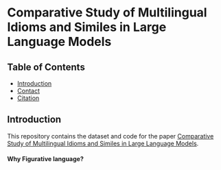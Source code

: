 # Comparative Study of Multilingual Idioms and Similes in Large Language Models

## Table of Contents
* [Introduction](#introduction)
* [Contact](#contact)
* [Citation](#citation)

## Introduction
This repository contains the dataset and code for the paper [Comparative Study of Multilingual Idioms and Similes in Large Language Models](https://arxiv.org/abs/).

#### Why Figurative language?
